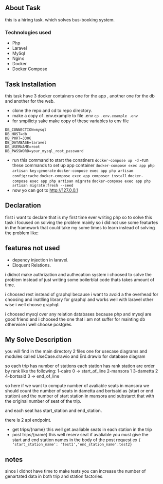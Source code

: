 ## About Task

this is a hiring task. which solves bus-booking system.

### Technologies used

-   Php
-   Laravel
-   MySql
-   Nginx
-   Docker
-   Docker Compose

## Task Installation

this task have 3 docker containers one for the app , another one for the db and another for the web.

-   clone the repo and cd to repo directory.
-   make a copy of .env.example to file .env
    `cp .env.example .env`
-   for smpilicty sake make copy of these variables to env file

```
DB_CONNECTION=mysql
DB_HOST=db
DB_PORT=3306
DB_DATABASE=laravel
DB_USERNAME=root
DB_PASSWORD=your_mysql_root_password
```

-   run this command to start the conatiners
    `docker-compose up -d`
    -run these commands to set up app container
    `docker-compose exec app php artisan key:generate`
    `docker-compose exec app php artisan config:cache`
    `docker-compose exec app composer install`
    `docker-compose exec app php artisan migrate`
    `docker-compose exec app php artisan migrate:fresh --seed`
-   now yo can got to http://127.0.0.1

## Declaration

first i want to declare that is my first time ever writing php so to solve this task i focused on solving the problem mainly so i did not use some featurtes in the framework that could take my some times to learn instead of solving the problem like:

## features not used

-   depency injection in laravel.
-   Eloquent Relations.

i didnot make authrization and authecation system i choosed to solve the problem instead of just writing some boilerblat code thats takes amount of time.

i choosed rest instead of graphql because i want to avoid a the overhead for choosing and inatlling library for graphql and works well with laravel other wise i well choose graphql.

i choosed mysql over any relation databases because php and mysql are good friend and i choosed the one that i am not suffer for mainting db otherwise i well choose postgres.

## My Solve Description

you will find in the main directory 2 files one for usecase diagrams and modules called UseCase.drawio and Erd.drawio for database diagram

so each trip has number of stations each station has rank station are order by rank like the following:
1-cairo 0 -> start_of_line
2-mansora 1
3-dametta 2
4-bortsaid 3 -> end_of_line

so here if we want to compute number of avaliable seats in mansora we should count the number of seats in dametta and bortsaid as (start or end station) and the number of start station in mansora and substarct that with the original number of seat of the trip.

and each seat has start_station and end_station.

there is 2 api endpoint.

-   get trips/{name} this well get avaliable seats in each station in the trip
-   post trips/{name} this well reserv seat if avaliable you must give the start and end station names in the body of the post request ex `{ 'start_station_name': 'test1','end_station_name':test2}`

## notes

since i didnot have time to make tests you can increase the number of genartated data in both trip and station factories.
